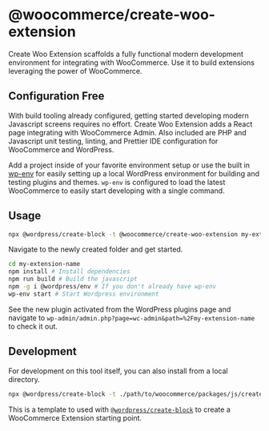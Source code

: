 # @woocommerce/create-woo-extension

Create Woo Extension scaffolds a fully functional modern development environment for integrating with WooCommerce. Use it to build extensions leveraging the power of WooCommerce.

## Configuration Free

With build tooling already configured, getting started developing modern Javascript screens requires no effort. Create Woo Extension adds a React page integrating with WooCommerce Admin. Also included are PHP and Javascript unit testing, linting, and Prettier IDE configuration for WooCommerce and WordPress.

Add a project inside of your favorite environment setup or use the built in [wp-env](https://github.com/WordPress/gutenberg/tree/trunk/packages/env) for easily setting up a local WordPress environment for building and testing plugins and themes. `wp-env` is configured to load the latest WooCommerce to easily start developing with a single command.

## Usage

```bash
npx @wordpress/create-block -t @woocommerce/create-woo-extension my-extension-name
```

Navigate to the newly created folder and get started.

```bash
cd my-extension-name
npm install # Install dependencies
npm run build # Build the javascript
npm -g i @wordpress/env # If you don't already have wp-env
wp-env start # Start Wordpress environment
```

See the new plugin activated from the WordPress plugins page and navigate to `wp-admin/admin.php?page=wc-admin&path=%2Fmy-extension-name` to check it out.

## Development

For development on this tool itself, you can also install from a local directory.

```bash
npx @wordpress/create-block -t ./path/to/woocommerce/packages/js/create-woo-extension my-extension-name
```

This is a template to used with [`@wordpress/create-block`](https://github.com/WordPress/gutenberg/tree/trunk/packages/create-block) to create a WooCommerce Extension starting point.
